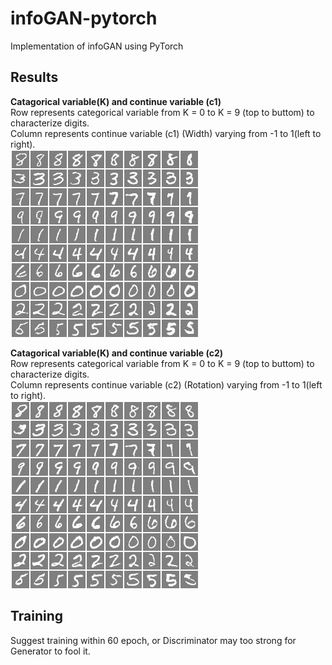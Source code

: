 # infoGAN-pytorch
Implementation of infoGAN using PyTorch

## Results
**Catagorical variable(K) and continue variable (c1)**<br />
Row represents categorical variable from K = 0 to K = 9 (top to buttom) to characterize digits.<br />
Column represents continue variable (c1) (Width) varying from -1 to 1(left to right).<br />
![c1](./asset/c1.png)

**Catagorical variable(K) and continue variable (c2)**<br />
Row represents categorical variable from K = 0 to K = 9 (top to buttom) to characterize digits.<br />
Column represents continue variable (c2) (Rotation) varying from -1 to 1(left to right).<br />
![c2](./asset/c2.png)

## Training
Suggest training within 60 epoch, or Discriminator may too strong for Generator to fool it.
